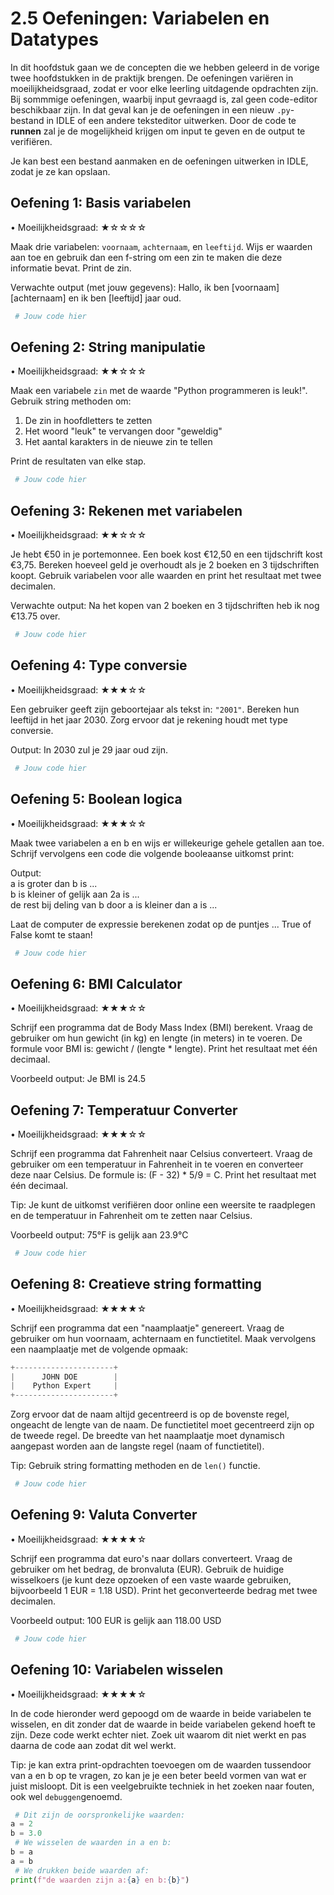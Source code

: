 # 2.5 Oefeningen: Variabelen en Datatypes

In dit hoofdstuk gaan we de concepten die we hebben geleerd in de vorige twee hoofdstukken in de praktijk brengen. De oefeningen variëren in moeilijkheidsgraad, zodat er voor elke leerling uitdagende opdrachten zijn. Bij sommmige oefeningen, waarbij input gevraagd is, zal geen code-editor beschikbaar zijn. In dat geval kan je de oefeningen in een nieuw `.py`-bestand in IDLE of een andere teksteditor uitwerken. Door de code te **runnen** zal je de mogelijkheid krijgen om input te geven en de output te verifiëren.

Je kan best een bestand aanmaken en de oefeningen uitwerken in IDLE, zodat je ze kan opslaan.

## Oefening 1: Basis variabelen
• Moeilijkheidsgraad: ★☆☆☆☆

Maak drie variabelen: `voornaam`, `achternaam`, en `leeftijd`. Wijs er waarden aan toe en gebruik dan een f-string om een zin te maken die deze informatie bevat. Print de zin.

Verwachte output (met jouw gegevens):
Hallo, ik ben [voornaam] [achternaam] en ik ben [leeftijd] jaar oud.

```python
 # Jouw code hier

```
<codapi-snippet sandbox="python" editor="basic"></codapi-snippet>

## Oefening 2: String manipulatie
• Moeilijkheidsgraad: ★★☆☆☆

Maak een variabele `zin` met de waarde "Python programmeren is leuk!". Gebruik string methoden om:
1. De zin in hoofdletters te zetten
2. Het woord "leuk" te vervangen door "geweldig"
3. Het aantal karakters in de nieuwe zin te tellen

Print de resultaten van elke stap.

```python
 # Jouw code hier

```
<codapi-snippet sandbox="python" editor="basic"></codapi-snippet>
---
## Oefening 3: Rekenen met variabelen
• Moeilijkheidsgraad: ★★☆☆☆

Je hebt €50 in je portemonnee. Een boek kost €12,50 en een tijdschrift kost €3,75. Bereken hoeveel geld je overhoudt als je 2 boeken en 3 tijdschriften koopt. Gebruik variabelen voor alle waarden en print het resultaat met twee decimalen.

Verwachte output: Na het kopen van 2 boeken en 3 tijdschriften heb ik nog €13.75 over.

```python
 # Jouw code hier

```
<codapi-snippet sandbox="python" editor="basic"></codapi-snippet>

## Oefening 4: Type conversie
• Moeilijkheidsgraad: ★★★☆☆

Een gebruiker geeft zijn geboortejaar als tekst in: ```"2001"```. Bereken hun leeftijd in het jaar 2030. Zorg ervoor dat je rekening houdt met type conversie.

Output: In 2030 zul je 29 jaar oud zijn.

```python
 # Jouw code hier

```
<codapi-snippet sandbox="python" editor="basic"></codapi-snippet>

## Oefening 5: Boolean logica
• Moeilijkheidsgraad: ★★★☆☆

Maak twee variabelen a en b en wijs er willekeurige gehele getallen aan toe.
Schrijf vervolgens een code die volgende booleaanse uitkomst print:

Output:\
a is groter dan b is ... \
b is kleiner of gelijk aan 2a is ... \
de rest bij deling van b door a is kleiner dan a is ... 

Laat de computer de expressie berekenen zodat
op de puntjes ... True of False komt te staan!

```python
 # Jouw code hier

```
<codapi-snippet sandbox="python" editor="basic"></codapi-snippet>

## Oefening 6: BMI Calculator
• Moeilijkheidsgraad: ★★★☆☆

Schrijf een programma dat de Body Mass Index (BMI) berekent. Vraag de gebruiker om hun gewicht (in kg) en lengte (in meters) in te voeren. De formule voor BMI is: gewicht / (lengte * lengte). Print het resultaat met één decimaal.

Voorbeeld output: Je BMI is 24.5

## Oefening 7: Temperatuur Converter
• Moeilijkheidsgraad: ★★★☆☆

Schrijf een programma dat Fahrenheit naar Celsius converteert. Vraag de gebruiker om een temperatuur in Fahrenheit in te voeren en converteer deze naar Celsius. De formule is: (F - 32) * 5/9 = C. Print het resultaat met één decimaal.

Tip: Je kunt de uitkomst verifiëren door online een weersite te raadplegen en de temperatuur in Fahrenheit om te zetten naar Celsius.

Voorbeeld output: 75°F is gelijk aan 23.9°C

```python
 # Jouw code hier

```
<codapi-snippet sandbox="python" editor="basic"></codapi-snippet>



## Oefening 8: Creatieve string formatting
• Moeilijkheidsgraad: ★★★★☆

Schrijf een programma dat een "naamplaatje" genereert. Vraag de gebruiker om hun voornaam, achternaam en functietitel. Maak vervolgens een naamplaatje met de volgende opmaak:

```python
+----------------------+
|      JOHN DOE        |
|    Python Expert     |
+----------------------+
```

Zorg ervoor dat de naam altijd gecentreerd is op de bovenste regel, ongeacht de lengte van de naam. De functietitel moet gecentreerd zijn op de tweede regel. De breedte van het naamplaatje moet dynamisch aangepast worden aan de langste regel (naam of functietitel).

Tip: Gebruik string formatting methoden en de `len()` functie.

```python
 # Jouw code hier

```
<codapi-snippet sandbox="python" editor="basic"></codapi-snippet>



## Oefening 9: Valuta Converter
• Moeilijkheidsgraad: ★★★★☆

Schrijf een programma dat euro's naar dollars converteert. Vraag de gebruiker om het bedrag, de bronvaluta (EUR). Gebruik de huidige wisselkoers (je kunt deze opzoeken of een vaste waarde gebruiken, bijvoorbeeld 1 EUR = 1.18 USD). Print het geconverteerde bedrag met twee decimalen.

Voorbeeld output: 100 EUR is gelijk aan 118.00 USD

```python
 # Jouw code hier

```
<codapi-snippet sandbox="python" editor="basic"></codapi-snippet>



## Oefening 10: Variabelen wisselen
• Moeilijkheidsgraad: ★★★★☆

In de code hieronder werd gepoogd om de waarde in beide variabelen te wisselen, en dit zonder dat de waarde in beide variabelen gekend hoeft te zijn. Deze code werkt echter niet. Zoek uit waarom dit niet werkt en pas daarna de code aan zodat dit wel werkt.

Tip: je kan extra print-opdrachten toevoegen om de waarden tussendoor van a en b op te vragen, zo kan je je een beter beeld vormen van wat er juist misloopt. Dit is een veelgebruikte techniek in het zoeken naar fouten, ook wel `debuggen`genoemd.

```python
 # Dit zijn de oorspronkelijke waarden:
a = 2
b = 3.0
 # We wisselen de waarden in a en b:
b = a
a = b
 # We drukken beide waarden af:
print(f"de waarden zijn a:{a} en b:{b}")
```
<codapi-snippet sandbox="python" editor="basic"></codapi-snippet>

